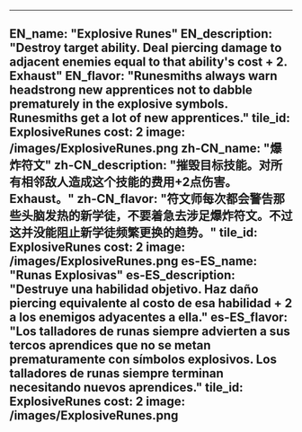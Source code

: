 ---

EN_name: "Explosive Runes"
EN_description: "Destroy target ability.  Deal piercing damage to adjacent enemies equal to that ability's cost + 2.  Exhaust"
EN_flavor: "Runesmiths always warn headstrong new apprentices not to dabble prematurely in the explosive symbols. Runesmiths get a lot of new apprentices."
tile_id: ExplosiveRunes
cost: 2
image: /images/ExplosiveRunes.png
zh-CN_name: "爆炸符文"
zh-CN_description: "摧毁目标技能。对所有相邻敌人造成这个技能的费用+2点伤害。Exhaust。"
zh-CN_flavor: "符文师每次都会警告那些头脑发热的新学徒，不要着急去涉足爆炸符文。不过这并没能阻止新学徒频繁更换的趋势。"
tile_id: ExplosiveRunes
cost: 2
image: /images/ExplosiveRunes.png
es-ES_name: "Runas Explosivas"
es-ES_description: "Destruye una habilidad objetivo. Haz daño piercing equivalente al costo de esa habilidad + 2 a los enemigos adyacentes a ella."
es-ES_flavor: "Los talladores de runas siempre advierten a sus tercos aprendices que no se metan prematuramente con símbolos explosivos. Los talladores de runas siempre terminan necesitando nuevos aprendices."
tile_id: ExplosiveRunes
cost: 2
image: /images/ExplosiveRunes.png
---